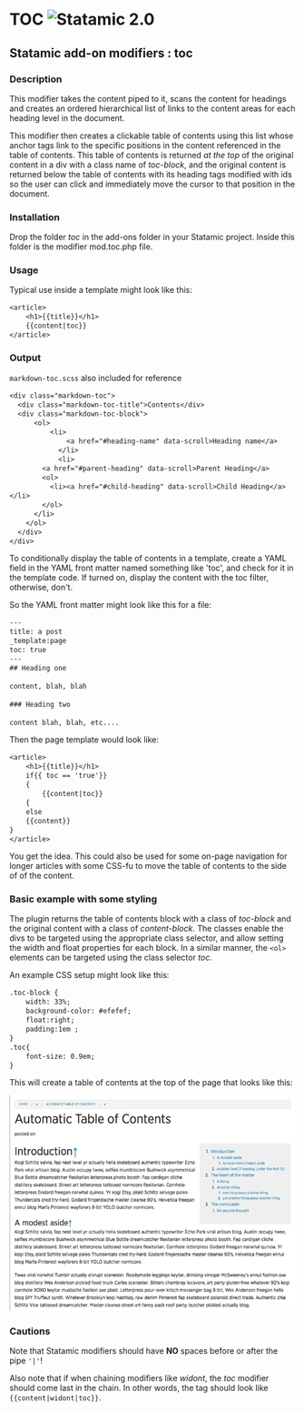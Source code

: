 # TOC ![Statamic 2.0](https://img.shields.io/badge/statamic-2.0-blue.svg?style=flat-square)


## Statamic add-on modifiers : toc

### Description

This modifier takes the content piped to it, scans the content for headings and creates an ordered hierarchical list of links to the content areas for each heading level in the document. 

This modifier then creates a clickable table of contents using this list whose anchor tags link to the specific positions in the content referenced in the table of contents. This table of contents is returned *at the top* of the original content in a div with a class name of *toc-block*, and the original content is returned below the table of contents with its heading tags modified with ids so the user can click and immediately move the cursor to that position in the document.

### Installation

Drop the folder *toc* in the add-ons folder in your Statamic project. Inside this folder is the modifier mod.toc.php file. 


### Usage

Typical use inside a template might look like this:

```
<article>
	<h1>{{title}}</h1>
	{{content|toc}}
</article>
```	

### Output
`markdown-toc.scss` also included for reference

```
<div class="markdown-toc">
  <div class="markdown-toc-title">Contents</div>
  <div class="markdown-toc-block">
	  <ol>
		  <li>
			  <a href="#heading-name" data-scroll>Heading name</a>
			</li>
			<li>
        <a href="#parent-heading" data-scroll>Parent Heading</a> 
        <ol>
          <li><a href="#child-heading" data-scroll>Child Heading</a></li>
        </ol>
      </li>
    </ol>
  </div>
</div>
```

To conditionally display the table of contents in a template, create a YAML field in the YAML front matter named something like 'toc', and check for it in the template code. If turned on, display the content with the toc filter, otherwise, don't.

So the YAML front matter might look like this for a file:

```
---
title: a post
_template:page
toc: true
---
## Heading one

content, blah, blah

### Heading two

content blah, blah, etc....
```

Then the page template would look like:

```
<article>
	<h1>{{title}}</h1>
	if{{ toc == 'true'}}
	{
		{{content|toc}}
	{
	else
	{{content}}
}
</article>
```

You get the idea. This could also be used for some on-page navigation for longer articles with some CSS-fu to move the table of contents to the side of of the content.

### Basic example with some styling

The plugin returns the table of contents block with a class of *toc-block* and the original content with a class of *content-block*. The classes enable the divs to be targeted using the appropriate class selector, and allow setting the width and float properties for each block.  In a similar manner, the ```<ol>``` elements can be targeted using the class selector *toc*.

An example CSS setup might look like this:

```
.toc-block {
	width: 33%;
	background-color: #efefef;
	float:right;
	padding:1em ;
}
.toc{
	font-size: 0.9em;
}
```

This will create a table of contents at the top of the page that looks like this:


![Example of table of contents](toc.png)


### Cautions

Note that Statamic modifiers should have **NO** spaces before or after the pipe ```'|'```!

Also note that if when chaining modifiers like *widont*, the *toc* modifier should come last in the chain. In other words, the tag should look like ```{{content|widont|toc}}```. 










